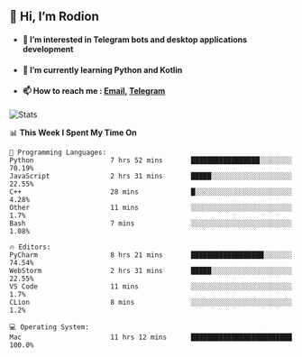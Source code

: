 ## 👋 Hi, I’m Rodion
- #### 👀 I’m interested in Telegram bots and desktop applications development
- #### 🌱 I’m currently learning Python and Kotlin
- #### 📫 How to reach me : [Email](mailto:me@lavn.ml), [Telegram](https://t.me/fast_geek)

![Stats](https://github-readme-stats.vercel.app/api?username=rodion-gudz&show_icons=true&theme=github_dark&hide_border=true&hide=issues&count_private=true&layout=compact)


<!--START_SECTION:waka-->
📊 **This Week I Spent My Time On** 

```text
💬 Programming Languages: 
Python                   7 hrs 52 mins       █████████████████░░░░░░░░   70.19% 
JavaScript               2 hrs 31 mins       █████░░░░░░░░░░░░░░░░░░░░   22.55% 
C++                      28 mins             █░░░░░░░░░░░░░░░░░░░░░░░░   4.28% 
Other                    11 mins             ░░░░░░░░░░░░░░░░░░░░░░░░░   1.7% 
Bash                     7 mins              ░░░░░░░░░░░░░░░░░░░░░░░░░   1.08%

🔥 Editors: 
PyCharm                  8 hrs 21 mins       ██████████████████░░░░░░░   74.54% 
WebStorm                 2 hrs 31 mins       █████░░░░░░░░░░░░░░░░░░░░   22.55% 
VS Code                  11 mins             ░░░░░░░░░░░░░░░░░░░░░░░░░   1.7% 
CLion                    8 mins              ░░░░░░░░░░░░░░░░░░░░░░░░░   1.2%

💻 Operating System: 
Mac                      11 hrs 12 mins      █████████████████████████   100.0%

```


<!--END_SECTION:waka-->
